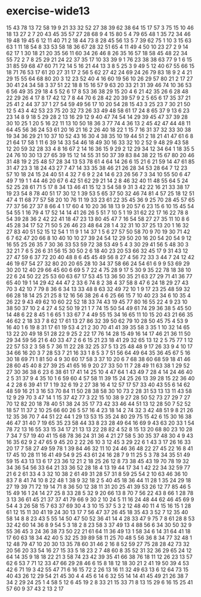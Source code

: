 # exercise-wide13
15
43
78
13
72
58
19
9
21
33
32
52
27
38
39
62
38
64
15
17
57
3
75
15
10
46
18
13
27
2
7
20
43
45
35
57
27
28
68
9
4
15
80
5
4
79
65
48
1
35
72
34
46
19
48
19
45
6
12
11
40
71
2
18
44
73
8
28
45
56
13
5
7
39
62
75
1
10
3
15
63
63
1
11
18
54
8
33
53
58
18
36
67
28
32
51
65
4
11
49
4
50
10
23
27
2
9
14
62
17
1
30
18
21
20
35
56
11
60
34
26
46
8
26
35
16
57
18
58
45
48
22
34
55
72
2
7
8
25
29
21
24
22
37
35
17
10
33
39
9
1
76
23
38
38
63
77
9
1
6
15
31
85
59
68
47
60
71
72
14
5
16
21
44
13
3
8
5
25
3
9
49
5
12
40
67
55
66
15
18
71
76
53
17
61
20
27
31
17
2
56
5
62
27
42
24
69
24
26
79
83
18
9
2
4
21
29
15
55
64
68
80
20
3
12
23
52
40
4
16
60
19
56
10
26
29
57
80
21
2
17
27
30
41
24
34
58
3
37
51
22
18
8
15
16
57
9
63
20
33
21
31
39
46
74
10
36
53
6
56
49
35
29
18
4
5
52
6
17
8
53
36
38
29
15
20
4
6
21
42
35
26
6
28
48
22
29
26
4
17
8
17
42
12
7
8
44
70
6
28
42
20
39
57
9
2
5
65
6
17
35
37
21
25
41
2
44
37
37
1
27
54
59
49
56
17
10
20
54
28
15
43
3
25
23
7
30
21
50
12
5
43
4
42
53
23
75
20
32
73
26
33
49
48
58
61
17
24
8
65
37
9
13
6
23
23
14
8
9
18
5
29
28
2
13
16
29
12
9
40
47
74
54
14
29
39
45
47
37
39
28
30
10
25
1
20
5
16
22
11
13
10
50
18
36
3
77
74
4
36
13
2
45
42
47
44
48
11
64
45
56
36
24
53
61
20
16
21
16
2
26
40
18
22
1
15
7
16
31
37
32
33
30
38
19
34
36
29
21
10
37
10
52
43
16
30
4
38
35
10
19
44
51
2
18
21
41
47
61
6
8
21
64
17
58
1
11
6
39
14
33
54
46
18
49
30
16
33
32
10
2
52
9
48
29
43
58
12
20
59
32
28
33
4
8
16
67
2
14
16
36
15
9
29
2
12
29
34
12
34
64
1
18
35
5
24
76
10
30
13
27
65
39
15
12
14
55
31
50
37
39
83
84
38
22
15
67
80
20
46
31
48
19
2
25
48
57
28
34
13
53
78
61
4
64
14
26
6
15
21
6
21
59
14
47
61
85
31
47
23
3
18
24
43
27
7
47
14
33
35
38
46
21
26
28
34
53
28
64
7
12
23
57
10
18
24
15
24
40
51
4
32
7
6
9
2
24
14
6
23
26
56
7
3
34
10
55
50
6
47
49
7
19
1
1
44
46
20
67
6
42
51
62
29
21
14
2
8
46
32
40
11
48
55
64
5
24
52
25
28
61
71
5
17
8
34
13
46
41
15
12
3
54
58
9
31
3
42
22
16
21
33
38
17
19
23
54
8
78
40
51
17
30
12
1
39
53
5
65
37
50
32
46
74
81
4
57
25
18
12
51
47
4
11
68
77
57
58
20
10
76
11
19
33
23
61
22
35
45
36
9
25
70
28
45
57
65
77
37
56
27
37
8
66
4
1
17
60
4
10
20
36
18
13
9
20
57
6
23
15
6
10
15
45
54
54
55
1
16
79
4
17
52
14
14
41
26
26
5
51
7
10
5
1
19
31
62
22
17
16
22
78
8
54
39
28
36
2
42
22
41
18
47
23
13
80
45
47
7
16
54
58
27
27
35
11
10
8
6
45
28
34
17
52
71
50
5
26
46
23
48
64
28
1
4
32
31
10
37
25
13
20
1
16
32
27
83
40
51
52
15
12
54
1
11
9
1
14
37
1
5
6
27
57
50
58
70
9
70
19
30
71
42
6
7
62
47
20
66
8
10
40
10
10
27
39
24
54
12
29
50
20
16
20
54
20
54
9
12
16
55
25
26
35
7
30
36
33
53
59
72
38
53
49
5
4
3
30
29
41
56
5
48
30
3
32
21
7
6
5
26
6
31
56
15
30
50
2
6
18
40
23
20
53
66
32
45
17
9
31
43
12
27
47
59
6
37
72
20
40
48
8
6
45
45
49
56
8
27
4
56
72
33
3
44
7
24
12
42
46
19
67
54
27
32
80
20
20
65
28
10
34
37
58
66
24
54
61
6
9
9
53
69
29
30
20
12
40
29
66
45
60
6
69
5
7
22
4
75
28
9
17
5
30
9
35
22
78
18
38
10
22
6
24
50
22
25
53
60
63
67
17
53
45
13
36
50
35
21
63
27
29
71
41
36
77
65
40
19
1
14
29
42
44
47
2
33
6
74
8
2
38
4
37
58
8
47
6
24
18
29
27
43
70
3
42
10
7
79
8
36
6
34
13
33
48
8
63
32
49
72
10
1
9
17
23
25
48
59
32
66
28
18
14
25
21
25
8
12
16
56
38
26
4
6
25
66
15
7
10
40
23
34
6
10
35
4
26
22
9
43
49
62
10
60
22
52
18
33
74
43
19
45
77
80
16
55
22
4
9
23
10
38
50
37
10
2
4
27
4
52
50
19
21
1
7
74
15
50
54
49
61
74
29
36
38
5
45
50
14
48
6
22
8
45
1
6
65
1
33
67
7
4
49
55
15
34
16
65
11
10
15
20
43
21
66
35
46
62
2
18
33
7
8
62
17
61
13
27
86
32
39
50
62
79
10
28
50
45
75
4
53
9
16
40
1
6
19
8
31
17
61
19
53
4
21
2
30
70
41
41
39
35
58
3
35
1
10
32
14
65
13
22
20
49
18
51
28
22
9
25
2
22
17
76
14
28
15
49
16
14
17
46
21
36
11
50
29
34
59
56
21
6
40
33
47
2
6
6
15
21
23
18
41
29
32
65
13
12
2
5
75
77
1
12
22
57
53
2
3
58
5
7
36
11
22
28
32
25
37
5
13
25
48
48
9
17
26
33
9
4
10
17
34
66
16
20
3
7
28
53
7
21
16
33
1
8
5
3
7
51
56
64
49
64
35
36
45
67
5
16
30
18
69
71
1
81
50
4
9
30
60
17
58
3
37
10
20
6
7
68
38
60
68
59
18
41
46
28
60
45
40
8
27
39
25
41
65
16
9
20
27
33
50
11
7
28
49
11
63
38
1
29
52
27
30
36
38
6
23
6
38
61
17
41
14
25
10
4
47
64
1
43
49
7
28
4
14
24
46
40
2
5
31
37
9
4
35
10
1
6
59
60
4
57
58
11
39
15
24
25
26
13
39
28
15
22
36
40
4
2
28
6
39
41
17
1
19
32
6
19
2
27
38
16
4
12
57
17
57
33
40
43
55
6
14
62
48
59
16
21
3
16
53
70
84
11
50
28
38
58
30
10
73
2
28
31
53
13
13
11
43
58
12
9
29
70
3
47
14
1
15
37
42
77
3
22
15
10
38
9
27
28
50
52
73
27
29
7
27
70
12
82
20
18
78
40
51
38
24
35
17
73
42
33
46
44
51
13
12
28
50
7
52
52
18
57
11
37
2
10
25
66
60
26
5
57
16
4
23
18
14
2
74
32
3
42
48
51
9
8
21
26
12
35
36
70
7
44
51
22
44
1
29
13
53
15
35
24
80
29
75
15
42
6
15
30
16
38
46
47
31
40
7
19
65
35
23
58
44
33
8
23
28
49
64
16
69
9
43
63
20
33
1
54
78
72
13
16
55
33
15
34
17
21
13
13
22
28
82
4
52
8
15
13
20
68
80
23
10
28
7
34
7
57
19
40
41
15
68
78
36
24
31
36
4
21
27
58
5
30
35
37
48
30
4
9
43
16
35
62
9
2
47
65
9
45
20
2
22
26
10
3
12
45
3
29
22
6
1
43
3
17
26
16
33
20
17
7
58
27
49
59
78
1
39
84
46
32
11
10
24
46
36
48
22
27
45
22
16
8
41
17
45
10
28
11
16
41
49
54
9
25
43
61
24
16
28
7
9
11
25
5
3
78
34
35
51
49
59
15
43
13
13
6
17
23
36
12
21
2
18
25
26
12
8
73
38
45
43
19
70
78
19
32
34
36
54
56
33
64
21
33
36
52
28
18
4
13
19
44
17
34
1
42
22
34
32
59
77
21
6
2
61
33
4
3
32
10
38
2
61
49
31
28
57
31
8
59
25
54
2
10
63
46
36
10
83
7
8
41
74
10
8
22
48
1
38
9
32
18
2
5
40
45
18
36
44
11
28
1
35
24
29
18
27
19
39
71
72
19
14
71
8
36
50
12
38
11
31
20
25
41
39
53
26
12
77
85
46
5
15
49
16
1
24
14
27
25
8
33
28
5
32
9
20
66
13
8
70
7
56
22
43
8
66
1
28
78
3
13
36
61
45
21
37
37
41
79
66
9
30
2
10
24
5
11
16
24
48
44
62
46
45
69
9
54
4
3
26
58
15
7
63
37
69
30
4
3
10
15
37
5
3
2
12
48
40
11
4
15
16
15
1
28
61
12
15
11
30
41
19
24
30
13
17
7
56
47
37
26
45
18
35
43
3
52
7
12
35
40
58
14
8
8
23
43
5
55
14
50
47
50
52
36
41
14
4
28
33
47
9
75
7
8
61
28
8
53
32
42
60
14
36
8
9
54
5
3
18
2
8
23
58
3
37
49
13
4
88
56
6
34
30
50
32
9
55
36
45
3
24
36
38
73
50
22
21
61
64
11
36
49
13
1
58
34
6
14
31
64
41
18
17
60
63
18
34
42
40
5
32
25
39
89
58
11
25
70
48
5
56
36
8
34
77
32
48
1
12
48
79
47
10
20
30
13
35
78
60
31
46
2
16
8
52
59
27
75
28
28
42
73
32
20
56
20
33
54
16
27
15
33
5
18
23
2
7
48
60
8
35
52
31
32
36
29
65
24
12
64
14
35
9
18
18
22
21
3
58
74
23
42
39
35
41
66
38
76
18
11
12
26
23
13
57
62
6
53
7
71
12
33
47
66
29
28
46
6
15
8
18
12
18
30
21
2
41
19
50
39
4
53
42
6
71
19
3
42
55
47
71
6
16
15
72
2
26
13
16
11
32
49
63
13
6
12
64
73
15
40
43
26
12
29
54
21
45
30
4
4
45
6
14
6
32
55
14
14
41
45
49
21
26
38
7
34
2
29
24
25
1
4
58
5
12
6
45
19
2
8
33
21
15
33
71
8
13
15
29
6
16
15
25
41
57
60
9
37
43
2
13
2
17
